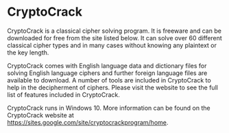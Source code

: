 # CryptoCrack
  CryptoCrack is a classical cipher solving program. It is freeware and can be downloaded for free from the site listed below.
  It can solve over 60 different classical cipher types and in many cases without knowing any plaintext or the key length.
  
  CryptoCrack comes with English language data and dictionary files for solving English language ciphers and further foreign language files are available to download.
  A number of tools are included in CryptoCrack to help in the decipherment of ciphers.
Please visit the website to see the full list of features included in CryptoCrack.
 
CryptoCrack runs in Windows 10.
More information can be found on the CryptoCrack website at https://sites.google.com/site/cryptocrackprogram/home.

